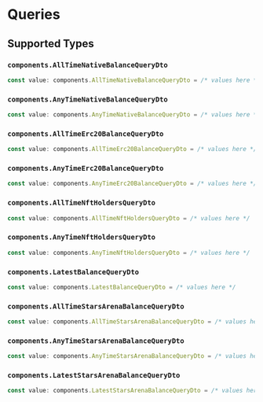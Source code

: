 # Queries


## Supported Types

### `components.AllTimeNativeBalanceQueryDto`

```typescript
const value: components.AllTimeNativeBalanceQueryDto = /* values here */
```

### `components.AnyTimeNativeBalanceQueryDto`

```typescript
const value: components.AnyTimeNativeBalanceQueryDto = /* values here */
```

### `components.AllTimeErc20BalanceQueryDto`

```typescript
const value: components.AllTimeErc20BalanceQueryDto = /* values here */
```

### `components.AnyTimeErc20BalanceQueryDto`

```typescript
const value: components.AnyTimeErc20BalanceQueryDto = /* values here */
```

### `components.AllTimeNftHoldersQueryDto`

```typescript
const value: components.AllTimeNftHoldersQueryDto = /* values here */
```

### `components.AnyTimeNftHoldersQueryDto`

```typescript
const value: components.AnyTimeNftHoldersQueryDto = /* values here */
```

### `components.LatestBalanceQueryDto`

```typescript
const value: components.LatestBalanceQueryDto = /* values here */
```

### `components.AllTimeStarsArenaBalanceQueryDto`

```typescript
const value: components.AllTimeStarsArenaBalanceQueryDto = /* values here */
```

### `components.AnyTimeStarsArenaBalanceQueryDto`

```typescript
const value: components.AnyTimeStarsArenaBalanceQueryDto = /* values here */
```

### `components.LatestStarsArenaBalanceQueryDto`

```typescript
const value: components.LatestStarsArenaBalanceQueryDto = /* values here */
```

